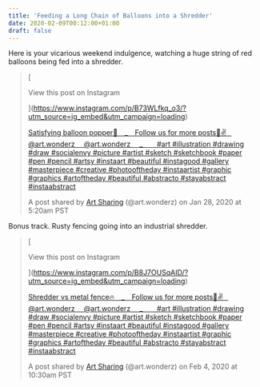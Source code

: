 ```yaml
---
title: 'Feeding a Long Chain of Balloons into a Shredder'
date: 2020-02-09T00:12:00+01:00
draft: false
---
```


Here is your vicarious weekend indulgence, watching a huge string of red balloons being fed into a shredder.

> [
> 
> View this post on Instagram
> 
> ](https://www.instagram.com/p/B73WLfkq_o3/?utm_source=ig_embed&utm_campaign=loading)
> 
> [Satisfying balloon popper🎈⠀ \_⠀ Follow us for more posts🎨✌⠀ @art.wonderz ⠀ @art.wonderz ⠀ \_⠀ ⠀ #art #illustration #drawing #draw #socialenvy #picture #artist #sketch #sketchbook #paper #pen #pencil #artsy #instaart #beautiful #instagood #gallery #masterpiece #creative #photooftheday #instaartist #graphic #graphics #artoftheday #beautiful #abstracto #stayabstract #instaabstract](https://www.instagram.com/p/B73WLfkq_o3/?utm_source=ig_embed&utm_campaign=loading)
> 
> A post shared by [Art Sharing](https://www.instagram.com/art.wonderz/?utm_source=ig_embed&utm_campaign=loading) (@art.wonderz) on Jan 28, 2020 at 5:20am PST

Bonus track. Rusty fencing going into an industrial shredder.

> [
> 
> View this post on Instagram
> 
> ](https://www.instagram.com/p/B8J7OUSqAID/?utm_source=ig_embed&utm_campaign=loading)
> 
> [Shredder vs metal fence🔥⠀ \_⠀ Follow us for more posts🎨✌⠀ @art.wonderz ⠀ @art.wonderz ⠀ \_⠀ ⠀ #art #illustration #drawing #draw #socialenvy #picture #artist #sketch #sketchbook #paper #pen #pencil #artsy #instaart #beautiful #instagood #gallery #masterpiece #creative #photooftheday #instaartist #graphic #graphics #artoftheday #beautiful #abstracto #stayabstract #instaabstract](https://www.instagram.com/p/B8J7OUSqAID/?utm_source=ig_embed&utm_campaign=loading)
> 
> A post shared by [Art Sharing](https://www.instagram.com/art.wonderz/?utm_source=ig_embed&utm_campaign=loading) (@art.wonderz) on Feb 4, 2020 at 10:30am PST